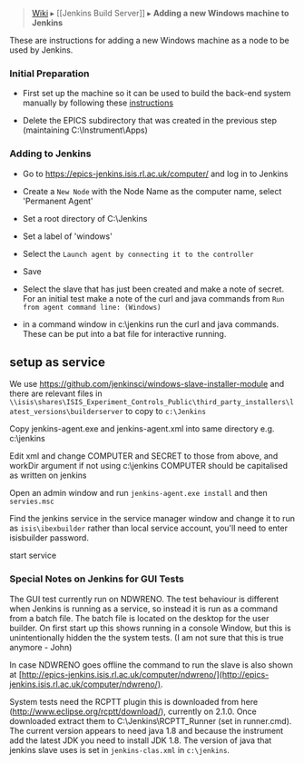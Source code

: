 > [Wiki](Home) ▸ [[Jenkins Build Server]] ▸ **Adding a new Windows machine to Jenkins**

These are instructions for adding a new Windows machine as a node to be used by Jenkins.

### Initial Preparation

* First set up the machine so it can be used to build the back-end system manually by following these [instructions](First-time-installing-and-building-(Windows))

* Delete the EPICS subdirectory that was created in the previous step (maintaining C:\Instrument\Apps)

### Adding to Jenkins

* Go to ​https://epics-jenkins.isis.rl.ac.uk/computer/ and log in to Jenkins

* Create a `New Node` with the Node Name as the computer name, select 'Permanent Agent'

* Set a root directory of C:\Jenkins

* Set a label of 'windows'

* Select the `Launch agent by connecting it to the controller`

* Save

* Select the slave that has just been created and make a note of secret. For an initial test make a note of the curl and java commands from `Run from agent command line: (Windows)`

* in a command window in c:\jenkins run the curl and java commands. These can be put into a bat file for interactive running.

## setup as service

We use https://github.com/jenkinsci/windows-slave-installer-module and there are relevant files in 
`\\isis\shares\ISIS_Experiment_Controls_Public\third_party_installers\latest_versions\builderserver` to copy to `c:\Jenkins`   

Copy jenkins-agent.exe and jenkins-agent.xml into same directory e.g. c:\jenkins

Edit xml and change COMPUTER and SECRET to those from above, and workDir argument if not using c:\jenkins
COMPUTER should be capitalised as written on jenkins 

Open an admin window and run `jenkins-agent.exe install` and then `servies.msc`

Find the jenkins service in the service manager window and change it to run as `isis\ibexbuilder` rather than local service account, you'll need to enter isisbuilder password.

start service 

<a name="jenkins_gui_tests"></a>
### Special Notes on Jenkins for GUI Tests

The GUI test currently run on NDWRENO. The test behaviour is different when Jenkins is running as a service, so instead it is run as a command from a batch file. The batch file is located on the desktop for the user builder. On first start up this shows running in a console Window, but this is unintentionally hidden the the system tests. (I am not sure that this is true anymore - John)

In case NDWRENO goes offline the command to run the slave is also shown at [http://epics-jenkins.isis.rl.ac.uk/computer/ndwreno/](http://epics-jenkins.isis.rl.ac.uk/computer/ndwreno/).

System tests need the RCPTT plugin this is downloaded from here (http://www.eclipse.org/rcptt/download/), currently on 2.1.0. Once downloaded extract them to C:\Jenkins\RCPTT_Runner (set in runner.cmd). The current version appears to need java 1.8 and because the instrument add the latest JDK you need to install JDK 1.8. The version of java that jenkins slave uses is set in `jenkins-clas.xml` in `c:\jenkins`.
